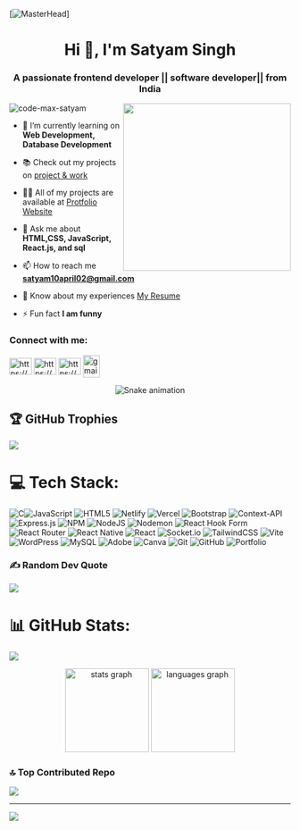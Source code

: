 
[![MasterHead](https://firebasestorage.googleapis.com/v0/b/flexi-coding.appspot.com/o/dempgi7-520f8d5f-63d4-4453-8822-dbc149ae27f8.gif?alt=media&token=91c0c7b2-93c3-4029-b011-1a8703c5730d)]

<h1 align="center">Hi 👋, I'm Satyam Singh</h1>
<h3 align="center">A passionate frontend developer || software developer|| from India</h3>
<img src="https://media0.giphy.com/media/v1.Y2lkPTc5MGI3NjExMjRlZDZ0aDFiM2NkYXRrM3VycXFwdGN5NTh4cGZ4aXR1cHB3cHFmdyZlcD12MV9pbnRlcm5hbF9naWZfYnlfaWQmY3Q9Zw/78XCFBGOlS6keY1Bil/giphy.gif" width="300px" align="right" alt="">

<p align="left"> <img src="https://komarev.com/ghpvc/?username=code-max-satyam&label=Profile%20views&color=0e75b6&style=flat" alt="code-max-satyam" /> </p>

- 🔭 I’m currently learning on **Web Development, Database Development**

- 📚 Check out my projects on [project & work](https://github.com/Code-max-satyam)

- 👨‍💻 All of my projects are available at [Protfolio Website](https://animated-portfolio-website-gold.vercel.app/)

- 💬 Ask me about **HTML,CSS, JavaScript, React.js, and sql**

- 📫 How to reach me **satyam10april02@gmail.com**

- 📄 Know about my experiences [My Resume](https://drive.google.com/file/d/1Mas8XgE1YtZB19stUz9BDYESW7j1CXTI/view)

- ⚡ Fun fact **I am funny**

<h3 align="left">Connect with me:</h3>
<p align="left">
<a href="https://www.linkedin.com/in/satyam-singh-3505b425b/" target="blank"><img align="center" src="https://raw.githubusercontent.com/rahuldkjain/github-profile-readme-generator/master/src/images/icons/Social/linked-in-alt.svg" alt="https://www.linkedin.com/in/satyam-singh-3505b425b" height="30" width="40" /></a>
<a href="https://www.facebook.com/share/1CtzPA1Kn7/" target="blank"><img align="center" src="https://raw.githubusercontent.com/rahuldkjain/github-profile-readme-generator/master/src/images/icons/Social/facebook.svg" alt="https://www.facebook.com/share/1CtzPA1Kn7/" height="30" width="40" /></a>
<a href="https://www.instagram.com/_satyaamm.notfound_?igsh=MTF1dXNuODFlbHZ2eg==" target="blank"><img align="center" src="https://raw.githubusercontent.com/rahuldkjain/github-profile-readme-generator/master/src/images/icons/Social/instagram.svg" alt="https://www.instagram.com/_satyaamm.notfound_?igsh=MTF1dXNuODFlbHZ2eg==" height="30" width="40" /></a>
  <a href="mailto:satyam10april02@gmail.com" target="_blank"> <img align="center" src="https://raw.githubusercontent.com/maurodesouza/profile-readme-generator/master/src/assets/icons/social/gmail/default.svg" width="30" height="40"  alt="gmail logo" /></a>
</p>

<!-- Snake Game Repo View -->
<div align="center">
  <img src="https://profile-readme-generator.com/assets/snake.svg" alt="Snake animation" />
</div>

## 🏆 GitHub Trophies
![](https://github-profile-trophy.vercel.app/?username=Code-max-satyam&theme=radical&no-frame=false&no-bg=false&margin-w=4)

# 💻 Tech Stack:
![C](https://img.shields.io/badge/c-%2300599C.svg?style=for-the-badge&logo=c&logoColor=white)![JavaScript](https://img.shields.io/badge/javascript-%23323330.svg?style=for-the-badge&logo=javascript&logoColor=%23F7DF1E) ![HTML5](https://img.shields.io/badge/html5-%23E34F26.svg?style=for-the-badge&logo=html5&logoColor=white) ![Netlify](https://img.shields.io/badge/netlify-%23000000.svg?style=for-the-badge&logo=netlify&logoColor=#00C7B7) ![Vercel](https://img.shields.io/badge/vercel-%23000000.svg?style=for-the-badge&logo=vercel&logoColor=white) ![Bootstrap](https://img.shields.io/badge/bootstrap-%238511FA.svg?style=for-the-badge&logo=bootstrap&logoColor=white) ![Context-API](https://img.shields.io/badge/Context--Api-000000?style=for-the-badge&logo=react) ![Express.js](https://img.shields.io/badge/express.js-%23404d59.svg?style=for-the-badge&logo=express&logoColor=%2361DAFB) ![NPM](https://img.shields.io/badge/NPM-%23CB3837.svg?style=for-the-badge&logo=npm&logoColor=white) ![NodeJS](https://img.shields.io/badge/node.js-6DA55F?style=for-the-badge&logo=node.js&logoColor=white) ![Nodemon](https://img.shields.io/badge/NODEMON-%23323330.svg?style=for-the-badge&logo=nodemon&logoColor=%BBDEAD) ![React Hook Form](https://img.shields.io/badge/React%20Hook%20Form-%23EC5990.svg?style=for-the-badge&logo=reacthookform&logoColor=white) ![React Router](https://img.shields.io/badge/React_Router-CA4245?style=for-the-badge&logo=react-router&logoColor=white) ![React Native](https://img.shields.io/badge/react_native-%2320232a.svg?style=for-the-badge&logo=react&logoColor=%2361DAFB) ![React](https://img.shields.io/badge/react-%2320232a.svg?style=for-the-badge&logo=react&logoColor=%2361DAFB) ![Socket.io](https://img.shields.io/badge/Socket.io-black?style=for-the-badge&logo=socket.io&badgeColor=010101) ![TailwindCSS](https://img.shields.io/badge/tailwindcss-%2338B2AC.svg?style=for-the-badge&logo=tailwind-css&logoColor=white) ![Vite](https://img.shields.io/badge/vite-%23646CFF.svg?style=for-the-badge&logo=vite&logoColor=white) ![WordPress](https://img.shields.io/badge/WordPress-%23117AC9.svg?style=for-the-badge&logo=WordPress&logoColor=white) ![MySQL](https://img.shields.io/badge/mysql-4479A1.svg?style=for-the-badge&logo=mysql&logoColor=white) ![Adobe](https://img.shields.io/badge/adobe-%23FF0000.svg?style=for-the-badge&logo=adobe&logoColor=white) ![Canva](https://img.shields.io/badge/Canva-%2300C4CC.svg?style=for-the-badge&logo=Canva&logoColor=white) ![Git](https://img.shields.io/badge/git-%23F05033.svg?style=for-the-badge&logo=git&logoColor=white) ![GitHub](https://img.shields.io/badge/github-%23121011.svg?style=for-the-badge&logo=github&logoColor=white) ![Portfolio](https://img.shields.io/badge/Portfolio-%23000000.svg?style=for-the-badge&logo=firefox&logoColor=#FF7139)

### ✍️ Random Dev Quote
![](https://quotes-github-readme.vercel.app/api?type=horizontal&theme=radical)


# 📊 GitHub Stats:
![](https://nirzak-streak-stats.vercel.app/?user=Code-max-satyam&theme=dark&hide_border=false)<br/>

<div align="center">
  <img src="https://github-readme-stats.vercel.app/api?username=Code-max-satyam&hide_title=false&hide_rank=false&show_icons=true&include_all_commits=true&count_private=true&disable_animations=false&theme=dracula&locale=en&hide_border=false&order=1" height="150" alt="stats graph"  />
  <img src="https://github-readme-stats.vercel.app/api/top-langs?username=Code-max-satyam&locale=en&hide_title=false&layout=compact&card_width=320&langs_count=5&theme=dracula&hide_border=false&order=2" height="150" alt="languages graph"  />
</div>


### 🔝 Top Contributed Repo
![](https://github-contributor-stats.vercel.app/api?username=Code-max-satyam&limit=5&theme=dark&combine_all_yearly_contributions=true)

---
[![](https://visitcount.itsvg.in/api?id=Code-max-satyam&icon=0&color=0)](https://visitcount.itsvg.in)


